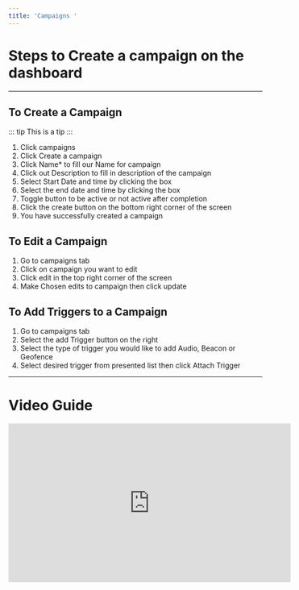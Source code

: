 ```yaml
---
title: 'Campaigns '
---
```

# Steps to Create a campaign on the dashboard

- - -

## To Create a Campaign

::: tip
This is a tip
:::

1. Click campaigns
2. Click Create a campaign 
3. Click Name* to fill our Name for campaign 
4. Click out Description to fill in description of the campaign 
5. Select Start Date and time by clicking the box
6. Select the end date and time by clicking the box
7. Toggle button to be active or not active after completion  
8. Click the create button on the bottom right corner of the screen 
9. You have successfully created a campaign 

## To Edit a Campaign

1. Go to campaigns tab 
2. Click on campaign you want to edit 
3. Click edit in the top right corner of the screen 
4. Make Chosen edits to campaign then click update

## To Add Triggers to a Campaign

1. Go to campaigns tab 
2. Select the add Trigger button on the right 
3. Select the type of trigger you would like to add Audio, Beacon or Geofence
4. Select desired trigger from presented list then click Attach Trigger 

- - -

# Video Guide

<iframe width="560" height="315" src="https://www.youtube.com/embed/pJXfCr0bZ6o" frameborder="0" allow="accelerometer; autoplay; encrypted-media; gyroscope; picture-in-picture" allowfullscreen></iframe>

